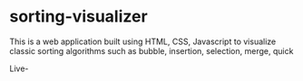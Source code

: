 # sorting-visualizer
This is a web application built using HTML, CSS, Javascript to visualize classic sorting algorithms such as bubble, insertion, selection, merge, quick

Live-
